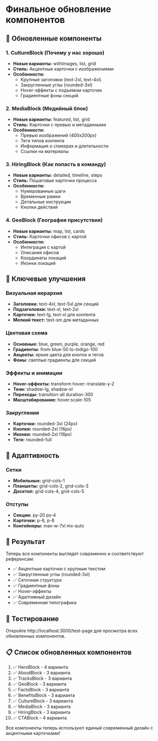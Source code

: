 # Финальное обновление компонентов

## 🎨 Обновленные компоненты

### 1. CultureBlock (Почему у нас хорошо)
- **Новые варианты:** withImages, list, grid
- **Стиль:** Акцентные карточки с изображениями
- **Особенности:** 
  - Крупные заголовки (text-2xl, text-4xl)
  - Закругленные углы (rounded-3xl)
  - Hover-эффекты с подъемом карточек
  - Градиентные фоны секций

### 2. MediaBlock (Медийный блок)
- **Новые варианты:** featured, list, grid
- **Стиль:** Карточки с превью и метаданными
- **Особенности:**
  - Превью изображений (400x200px)
  - Теги типов контента
  - Информация о спикерах и длительности
  - Ссылки на материалы

### 3. HiringBlock (Как попасть в команду)
- **Новые варианты:** detailed, timeline, steps
- **Стиль:** Пошаговые карточки процесса
- **Особенности:**
  - Нумерованные шаги
  - Временные рамки
  - Детальные инструкции
  - Кнопки действий

### 4. GeoBlock (География присутствия)
- **Новые варианты:** map, list, cards
- **Стиль:** Карточки офисов с картой
- **Особенности:**
  - Интеграция с картой
  - Описания офисов
  - Координаты локаций
  - Иконки локаций

## 🎯 Ключевые улучшения

### Визуальная иерархия
- **Заголовки:** text-4xl, text-5xl для секций
- **Подзаголовки:** text-xl, text-2xl
- **Карточки:** text-lg, text-xl для контента
- **Мелкий текст:** text-sm для метаданных

### Цветовая схема
- **Основные:** blue, green, purple, orange, red
- **Градиенты:** from-blue-50 to-indigo-100
- **Акценты:** яркие цвета для кнопок и тегов
- **Фоны:** светлые градиенты для секций

### Эффекты и анимации
- **Hover-эффекты:** transform hover:-translate-y-2
- **Тени:** shadow-lg, shadow-xl
- **Переходы:** transition-all duration-300
- **Масштабирование:** hover:scale-105

### Закругления
- **Карточки:** rounded-3xl (24px)
- **Кнопки:** rounded-2xl (16px)
- **Иконки:** rounded-2xl (16px)
- **Теги:** rounded-full

## 📱 Адаптивность

### Сетки
- **Мобильные:** grid-cols-1
- **Планшеты:** grid-cols-2, grid-cols-3
- **Десктоп:** grid-cols-4, grid-cols-5

### Отступы
- **Секции:** py-20 px-4
- **Карточки:** p-6, p-8
- **Контейнеры:** max-w-7xl mx-auto

## 🚀 Результат

Теперь все компоненты выглядят современно и соответствуют референсам:
- ✅ Акцентные карточки с крупным текстом
- ✅ Закругленные углы (rounded-3xl)
- ✅ Сеточная структура
- ✅ Градиентные фоны
- ✅ Hover-эффекты
- ✅ Адаптивный дизайн
- ✅ Современная типографика

## 🔗 Тестирование

Откройте http://localhost:3000/test-page для просмотра всех обновленных компонентов.

## 📋 Список обновленных компонентов

1. ✅ HeroBlock - 4 варианта
2. ✅ AboutBlock - 3 варианта  
3. ✅ TracksBlock - 3 варианта
4. ✅ GeoBlock - 3 варианта
5. ✅ FactsBlock - 3 варианта
6. ✅ BenefitsBlock - 3 варианта
7. ✅ CultureBlock - 3 варианта
8. ✅ MediaBlock - 3 варианта
9. ✅ HiringBlock - 3 варианта
10. ✅ CTABlock - 4 варианта

Все компоненты теперь используют единый современный дизайн с акцентными карточками!
